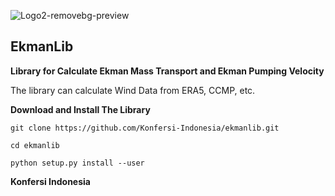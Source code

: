 ![Logo2-removebg-preview](https://github.com/Konfersi-Indonesia/ekmanlib/assets/84867585/cb57c819-bbb7-430d-ad85-5caa5d2066d6)

## EkmanLib

**Library for Calculate Ekman Mass Transport and Ekman Pumping Velocity**

The library can calculate Wind Data from ERA5, CCMP, etc.

**Download and Install The Library**

``git clone https://github.com/Konfersi-Indonesia/ekmanlib.git``

``cd ekmanlib``

``python setup.py install --user``

**Konfersi Indonesia**
